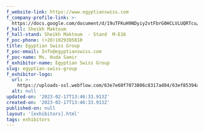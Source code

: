 ```yaml
---
f_website-link: https://www.egyptianswiss.com
f_company-profile-link: >-
  https://docs.google.com/document/d/19uTFKuH9NDyiy2vtFbrG0HCLVLUQRTcu/edit?usp=share_link&ouid=111844397792848099856&rtpof=true&sd=true
f_hall: Sheikh Maktoum
f_hall-stand: Sheikh Maktoum  - Stand  M-E16
f_poc-phone: (+20)1029385810
title: Egyptian Swiss Group
f_poc-email: Info@egyptianswiss.com
f_poc-name: Ms. Huda Samir
f_exhibitor-name: Egyptian Swiss Group
slug: egyptian-swiss-group
f_exhibitor-logo:
  url: >-
    https://uploads-ssl.webflow.com/63e7e60f7073806c8317ad04/63ef85394ad1b6d79d61a303_ODU3YQ.jpeg
  alt: null
updated-on: '2023-02-17T13:46:33.913Z'
created-on: '2023-02-17T13:46:33.913Z'
published-on: null
layout: '[exhibitors].html'
tags: exhibitors
---
```



